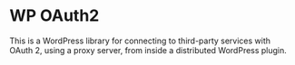 # WP OAuth2

This is a WordPress library for connecting to third-party services with OAuth 2, using a proxy server, from inside a distributed WordPress plugin.